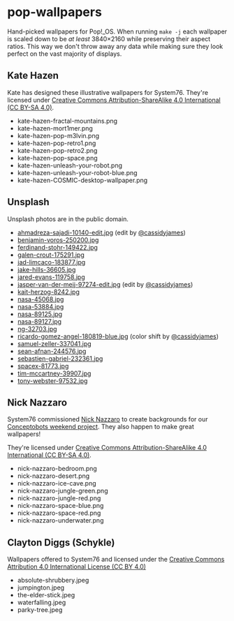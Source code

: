 # pop-wallpapers

Hand-picked wallpapers for Pop!\_OS. When running `make -j` each wallpaper is
scaled down to be _at least_ 3840×2160 while preserving their aspect ratios. This
way we don't throw away any data while making sure they look perfect on the vast
majority of displays.

## Kate Hazen

Kate has designed these illustrative wallpapers for System76. They're licensed under [Creative Commons Attribution-ShareAlike 4.0 International (CC BY-SA 4.0)](https://creativecommons.org/licenses/by-sa/4.0/).

- kate-hazen-fractal-mountains.png
- kate-hazen-mort1mer.png
- kate-hazen-pop-m3lvin.png
- kate-hazen-pop-retro1.png
- kate-hazen-pop-retro2.png
- kate-hazen-pop-space.png
- kate-hazen-unleash-your-robot.png
- kate-hazen-unleash-your-robot-blue.png
- kate-hazen-COSMIC-desktop-wallpaper.png

## Unsplash

Unsplash photos are in the public domain.

- [ahmadreza-sajadi-10140-edit.jpg](https://unsplash.com/photos/55xd_uiUYEE) (edit by [@cassidyjames](https://github.com/cassidyjames))
- [benjamin-voros-250200.jpg](https://unsplash.com/photos/yrwpJwDNSHE)
- [ferdinand-stohr-149422.jpg](https://unsplash.com/photos/NFs6dRTBgaM)
- [galen-crout-175291.jpg](https://unsplash.com/photos/ZYecenZy7o4)
- [jad-limcaco-183877.jpg](https://unsplash.com/photos/JEq_2UJoTtg)
- [jake-hills-36605.jpg](https://unsplash.com/photos/0hgiQQEi4ic)
- [jared-evans-119758.jpg](https://unsplash.com/photos/Wwg1TzCuV9E)
- [jasper-van-der-meij-97274-edit.jpg](https://unsplash.com/photos/eKpO8DlBvo0) (edit by [@cassidyjames](https://github.com/cassidyjames))
- [kait-herzog-8242.jpg](https://unsplash.com/photos/6vWD_xnzPuU)
- [nasa-45068.jpg](https://unsplash.com/photos/jlV2k_Fx0fc)
- [nasa-53884.jpg](https://unsplash.com/photos/Q1p7bh3SHj8)
- [nasa-89125.jpg](https://unsplash.com/photos/rTZW4f02zY8)
- [nasa-89127.jpg](https://unsplash.com/photos/-hI5dX2ObAs)
- [ng-32703.jpg](https://unsplash.com/photos/bviex5lwf3s)
- [ricardo-gomez-angel-180819-blue.jpg](https://unsplash.com/photos/3kzlCL3rj8A) (color shift by [@cassidyjames](https://github.com/cassidyjames))
- [samuel-zeller-337041.jpg](https://unsplash.com/@samuelzeller?photo=URINjM2UV4A)
- [sean-afnan-244576.jpg](https://unsplash.com/@sean82?photo=i17Ln-C-qhE)
- [sebastien-gabriel-232361.jpg](https://unsplash.com/@sgabriel?photo=5rAcUaCtMzk)
- [spacex-81773.jpg](https://unsplash.com/photos/VBNb52J8Trk)
- [tim-mccartney-39907.jpg](https://unsplash.com/photos/9T-ECH-1Tj0)
- [tony-webster-97532.jpg](https://unsplash.com/@tonywebster?photo=F9o7u-CnDJk)

## Nick Nazzaro

System76 commissioned [Nick Nazzaro](http://www.nicknazzaro.com/) to create backgrounds for our [Conceptobots weekend project](system76.com/conceptobots). They also happen to make great wallpapers!

They're licensed under [Creative Commons Attribution-ShareAlike 4.0 International (CC BY-SA 4.0)](https://creativecommons.org/licenses/by-sa/4.0/).

- nick-nazzaro-bedroom.png
- nick-nazzaro-desert.png
- nick-nazzaro-ice-cave.png
- nick-nazzaro-jungle-green.png
- nick-nazzaro-jungle-red.png
- nick-nazzaro-space-blue.png
- nick-nazzaro-space-red.png
- nick-nazzaro-underwater.png

## Clayton Diggs (Schykle)

Wallpapers offered to System76 and licensed under the [Creative Commons Attribution 4.0 International License (CC BY 4.0)](https://creativecommons.org/licenses/by/4.0/)

- absolute-shrubbery.jpeg
- jumpington.jpeg
- the-elder-stick.jpeg
- waterfalling.jpeg
- parky-tree.jpeg
